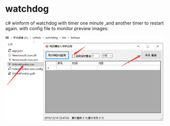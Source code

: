 # watchdog
c# winform of watchdog with timer  one minute ,and another timer to restart again. with config  file to monitor
preview images:

![image mainview](https://github.com/qiri07/watchdog/raw/master/images/mainview.png)
